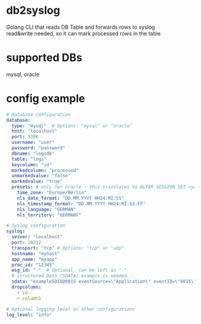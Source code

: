 # db2syslog
Golang CLI that reads DB Table and forwards rows to syslog <br>
read&write needed, so it can mark processed rows in the table

# supported DBs
mysql, oracle

# config example
```yaml
# Database configuration
database:
  type: "mysql"  # Options: "mysql" or "oracle"
  host: "localhost"
  port: 3306
  username: "user"
  password: "password"
  dbname: "logsdb"
  table: "logs"
  keycolumn: "id"
  markedcolumn: "processed"
  unmarkedvalue: "false"
  markedvalue: "true"
  presets: # only for oracle - this translates to ALTER SESSION SET <yamlkey> = '<yamlvalue>'
    time_zone: "Europe/Berlin"
    nls_date_format: "DD.MM.YYYY HH24:MI:SS"
    nls_timestamp_format: "DD.MM.YYYY HH24:MI:SS.FF"
    nls_language: "GERMAN"
    nls_territory: "GERMANY"

# Syslog configuration
syslog:
  server: "localhost"
  port: 10312
  transport: "tcp" # Options: "tcp" or "udp"
  hostname: "myhost"
  app_name: "myapp"
  proc_id: "12345"
  msg_id: "-"  # Optional, can be left as "-"
  # Structured Data (SDATA) example is needed...
  sdata: "exampleSDID@0815 eventSource=\"Application\" eventID=\"0815\""
  dropcolumn:
    - id
    - column1

# Optional logging level or other configurations
log_level: "info"
